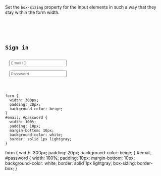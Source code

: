 Set the `box-sizing` property for
the input elements in such a way
that they stay within the form width.

<Editor lang="css" type="exercise">
<code>
<panel lang="html">
<form>
  <h2>Sign in</h2>
  <input type="email" id="email" placeholder="Email ID"><br>
  <input type="password" id="password" placeholder="Password">
</form>
</panel>
<panel lang="css">
form {
  width: 300px;
  padding: 20px;
  background-color: beige;
}
#email, #password {
  width: 100%;
  padding: 10px;
  margin-bottom: 10px;
  background-color: white;
  border: solid 1px lightgray;
}
</panel>
</code>

<solution>
form {
  width: 300px;
  padding: 20px;
  background-color: beige;
}
#email, #password {
  width: 100%;
  padding: 10px;
  margin-bottom: 10px;
  background-color: white;
  border: solid 1px lightgray;
  box-sizing: border-box;
}
</solution>
</Editor>